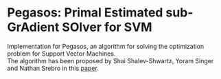 # Pegasos: Primal Estimated sub-GrAdient SOlver for SVM

Implementation for Pegasos, an algorithm for solving the optimization problem for Support Vector Machines.  
The algorithm has been proposed by Shai Shalev-Shwartz, Yoram Singer and Nathan Srebro in this [paper](Paper_Pegasos.pdf).